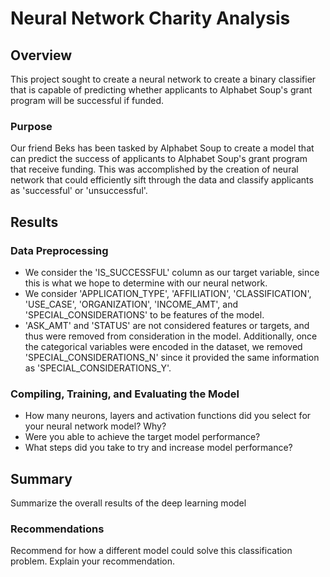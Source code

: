 # Neural Network Charity Analysis

## Overview

This project sought to create a neural network to create a binary classifier that is capable of predicting whether applicants to Alphabet Soup's grant program will be successful if funded.

### Purpose

Our friend Beks has been tasked by Alphabet Soup to create a model that can predict the success of applicants to Alphabet Soup's grant program that receive funding. This was accomplished by the creation of neural network that could efficiently sift through the data and classify applicants as 'successful' or 'unsuccessful'.

## Results

### Data Preprocessing
- We consider the 'IS_SUCCESSFUL' column as our target variable, since this is what we hope to determine with our neural network.
- We consider 'APPLICATION_TYPE', 'AFFILIATION', 'CLASSIFICATION', 'USE_CASE', 'ORGANIZATION', 'INCOME_AMT', and 'SPECIAL_CONSIDERATIONS' to be features of the model.
- 'ASK_AMT' and 'STATUS' are not considered features or targets, and thus were removed from consideration in the model. Additionally, once the categorical variables were encoded in the dataset, we removed 'SPECIAL_CONSIDERATIONS_N' since it provided the same information as 'SPECIAL_CONSIDERATIONS_Y'.

### Compiling, Training, and Evaluating the Model
- How many neurons, layers and activation functions did you select for your neural network model? Why?
- Were you able to achieve the target model performance?
- What steps did you take to try and increase model performance?

## Summary
Summarize the overall results of the deep learning model

### Recommendations
Recommend for how a different model could solve this classification problem. Explain your recommendation.
